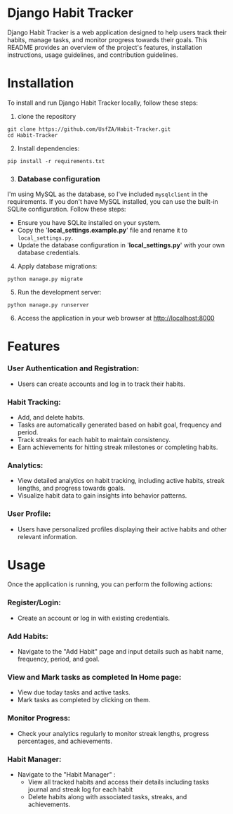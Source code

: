 # Django Habit Tracker

Django Habit Tracker is a web application designed to help users track their habits, manage tasks, and monitor progress towards their goals.
This README provides an overview of the project's features, installation instructions, usage guidelines, and contribution guidelines.

# Installation #

To install and run Django Habit Tracker locally, follow these steps:

1. clone the repository
```
git clone https://github.com/UsfZA/Habit-Tracker.git
cd Habit-Tracker
```

2. Install dependencies:
```
pip install -r requirements.txt
```
3. ### Database configuration ###
I'm using MySQL as the database, so I've included `mysqlclient` in the requirements.
If you don't have MySQL installed, you can use the built-in SQLite configuration. Follow these steps:
 
  - Ensure you have SQLite installed on your system.
  - Copy the '**local_settings.example.py**' file and rename it to `local_settings.py`.
  - Update the database configuration in '**local_settings.py**' with your own database credentials.


4. Apply database migrations:
```
python manage.py migrate
```

5. Run the development server:
```
python manage.py runserver
```

6. Access the application in your web browser at [http://localhost:8000](url)

# Features #
### User Authentication and Registration: ###
  * Users can create accounts and log in to track their habits.
### Habit Tracking: ###
  * Add, and delete habits.
  * Tasks are automatically generated based on habit goal, frequency and period.
  * Track streaks for each habit to maintain consistency.
  * Earn achievements for hitting streak milestones or completing habits.
### Analytics: ###
  * View detailed analytics on habit tracking, including active habits, streak lengths, and progress towards goals.
  * Visualize habit data to gain insights into behavior patterns.
### User Profile: ###
  * Users have personalized profiles displaying their active habits and other relevant information.

# Usage #
Once the application is running, you can perform the following actions: 

### Register/Login: ###
  * Create an account or log in with existing credentials.
### Add Habits: ###
  * Navigate to the "Add Habit" page and input details such as habit name, frequency, period, and goal.
### View and Mark tasks as completed In Home page: ###
  * View due today tasks and active tasks.
  * Mark tasks as completed by clicking on them.
### Monitor Progress: ###
  * Check your analytics regularly to monitor streak lengths, progress percentages, and achievements.
### Habit Manager: ###
  * Navigate to the "Habit Manager" :
     * View all tracked habits and access their details including tasks journal and streak log for each habit
     * Delete habits along with associated tasks, streaks, and achievements.

